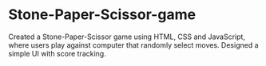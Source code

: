 # Stone-Paper-Scissor-game
Created a Stone-Paper-Scissor game using HTML, CSS and JavaScript, where users play against computer that randomly select moves. Designed a simple UI with score tracking.
